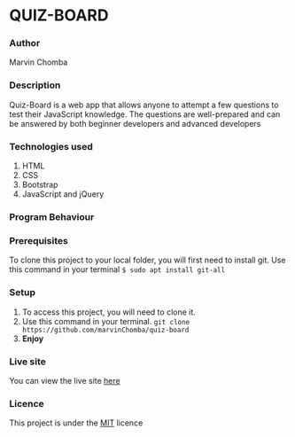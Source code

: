 # QUIZ-BOARD

### Author
Marvin Chomba

### Description
Quiz-Board is a web app that allows anyone to attempt a few questions to test their JavaScript knowledge.
The questions are well-prepared and can be answered by both beginner developers and advanced developers

### Technologies used
1. HTML
2. CSS
3. Bootstrap
4. JavaScript and jQuery

### Program Behaviour


### Prerequisites
To clone this project to your local folder, you will first need to install git.
Use this command in your terminal
`$ sudo apt install git-all`

### Setup
1. To access this project, you will need to clone it.
2. Use this command in your terminal.
`git clone https://github.com/marvinChomba/quiz-board`
3. __Enjoy__

### Live site
You can view the live site [here](https://marvinchomba.github.io/quiz-board/)

### Licence
This project is under the [MIT]() licence